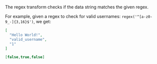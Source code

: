 The regex transform checks if the data string matches the given regex.

For example, given a regex to check for valid usernames: `regex('^[a-z0-9_-]{3,16}$')`, we get:

```json
[
  "Hello World!",
  "valid_username",
  "1"
]
```

```json
[false,true,false]
```
